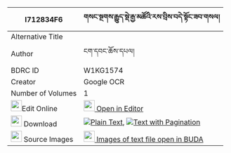 |I712834F6|གསང་སྔགས་རྒྱུད་སྡེ་རྒྱ་མཚོའི་རས་བྲིས་བདེ་སྟོང་ཟབ་གསལ། 
| --- | --- 
|Alternative Title |
|Author| ངག་དབང་ཆོས་དཔལ།
|BDRC ID | W1KG1574
|Creator | Google OCR
|Number of Volumes| 1
|<img width="25" src="https://img.icons8.com/color/25/000000/edit-property.png">Edit Online| [<img width="25" src="https://avatars.githubusercontent.com/u/45091458?s=200&v=4"> Open in Editor](http://editor.openpecha.org/I712834F6)
|<img width="25" src="https://img.icons8.com/fluent/48/000000/download-2.png"/>  Download | [![](https://img.icons8.com/color/20/000000/txt.png)Plain Text](https://github.com/Openpecha/I712834F6/releases/download/v1/sangngak_gyude_gyatso_i_redri__plain_I712834F6.zip), [![](https://img.icons8.com/color/20/000000/txt.png)Text with Pagination](https://github.com/Openpecha/I712834F6/releases/download/v1/sangngak_gyude_gyatso_i_redri__pages_I712834F6.zip)
|<img width="25" src="https://img.icons8.com/plasticine/100/000000/pictures-folder.png"/>  Source Images | [<img width="25" src="https://library.bdrc.io/icons/BUDA-small.svg"> Images of text file open in BUDA](https://library.bdrc.io/show/bdr:W1KG1574)